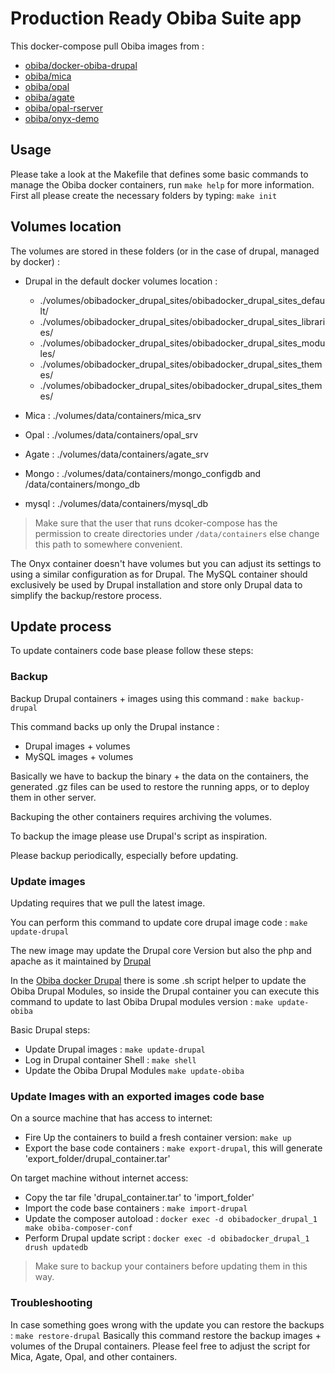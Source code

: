 Production Ready Obiba Suite app
===============================


This docker-compose pull Obiba images from :
* [obiba/docker-obiba-drupal](https://hub.docker.com/repository/docker/obiba/docker-obiba-drupal)
* [obiba/mica](https://hub.docker.com/repository/docker/obiba/mica)
* [obiba/opal](https://hub.docker.com/repository/docker/obiba/opal)
* [obiba/agate](https://hub.docker.com/repository/docker/obiba/agate)
* [obiba/opal-rserver](https://hub.docker.com/repository/docker/obiba/opal-rserver)
* [obiba/onyx-demo](https://hub.docker.com/repository/docker/obiba/onyx-demo)

## Usage
Please take a look at the Makefile that defines some basic commands to manage the Obiba docker containers, run `make help` for more information.
First all  please create the necessary folders by typing: `make init` 

## Volumes location
The volumes are stored in these folders (or in the case of drupal, managed by docker) :
 
* Drupal in the default docker volumes location : 
    * ./volumes/obibadocker_drupal_sites/obibadocker_drupal_sites_default/
    * ./volumes/obibadocker_drupal_sites/obibadocker_drupal_sites_libraries/
    * ./volumes/obibadocker_drupal_sites/obibadocker_drupal_sites_modules/
    * ./volumes/obibadocker_drupal_sites/obibadocker_drupal_sites_themes/
    * ./volumes/obibadocker_drupal_sites/obibadocker_drupal_sites_themes/

* Mica : ./volumes/data/containers/mica_srv
* Opal : ./volumes/data/containers/opal_srv
* Agate : ./volumes/data/containers/agate_srv
* Mongo :  ./volumes/data/containers/mongo_configdb  and /data/containers/mongo_db
* mysql : ./volumes/data/containers/mysql_db

> Make sure that the user that runs dcoker-compose has the permission to create directories under `/data/containers` else change this path to somewhere convenient.

The Onyx container doesn't have volumes but you can adjust its settings to using a similar configuration as for Drupal.
The MySQL container should exclusively be used by Drupal installation and store only Drupal data to simplify the backup/restore process.

## Update process
To update containers code base please follow these steps: 

### Backup
Backup Drupal containers + images using this command : `make backup-drupal`

This command backs up only the Drupal instance : 
- Drupal images + volumes
- MySQL images + volumes

Basically we have to backup the binary + the data on the containers, the generated .gz files can be used to restore 
the running apps, or to deploy them in other server.

Backuping the other containers requires archiving the volumes.

To backup the image please use Drupal's script as inspiration.

Please backup periodically, especially before updating.

### Update images
Updating requires that we pull the latest image.

You can perform this command to update core drupal image code : `make update-drupal`

The new image may update the Drupal core Version but also the php and apache as it maintained by [Drupal](https://hub.docker.com/_/drupal)

In the [Obiba docker Drupal](https://hub.docker.com/repository/docker/obiba/docker-obiba-drupal) there is some .sh script 
helper to update the Obiba Drupal Modules, so inside the Drupal container you can execute this command to update to last 
Obiba Drupal modules version : `make update-obiba`

Basic Drupal steps: 
- Update Drupal images :  `make update-drupal`
- Log in Drupal container Shell : `make shell`
- Update the Obiba Drupal Modules `make update-obiba`

### Update Images with an exported images code base
On a source machine that has access to internet:
- Fire Up the containers to build a fresh container version: `make up`
- Export the base code containers : `make export-drupal`, this will generate 'export_folder/drupal_container.tar'

On target machine without internet access:
- Copy the tar file 'drupal_container.tar' to 'import_folder'
- Import the code base containers : `make import-drupal`
- Update the composer autoload : `docker exec -d obibadocker_drupal_1 make obiba-composer-conf`
- Perform Drupal update script : `docker exec -d obibadocker_drupal_1 drush updatedb`

> Make sure to backup your containers before updating them in this way. 

### Troubleshooting
In case something goes wrong with the update you can restore the backups : `make restore-drupal`
Basically this command restore the backup images + volumes of the Drupal containers.
Please feel free to adjust the script for Mica, Agate, Opal, and other containers.
